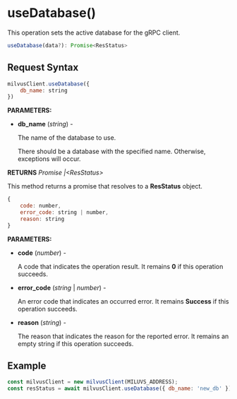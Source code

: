 # useDatabase()

This operation sets the active database for the gRPC client.

```javascript
useDatabase(data?): Promise<ResStatus>
```

## Request Syntax

```javascript
milvusClient.useDatabase({
    db_name: string
})
```

**PARAMETERS:**

- **db_name** (*string*) -

    The name of the database to use.

    There should be a database with the specified name. Otherwise, exceptions will occur.

**RETURNS** *Promise |\<ResStatus>*

This method returns a promise that resolves to a **ResStatus** object.

```javascript
{
    code: number,
    error_code: string | number,
    reason: string
}
```

**PARAMETERS:**

- **code** (*number*) -

    A code that indicates the operation result. It remains **0** if this operation succeeds.

- **error_code** (*string* | *number*) -

    An error code that indicates an occurred error. It remains **Success** if this operation succeeds. 

- **reason** (*string*) - 

    The reason that indicates the reason for the reported error. It remains an empty string if this operation succeeds.

## Example

```javascript
const milvusClient = new milvusClient(MILUVS_ADDRESS);
const resStatus = await milvusClient.useDatabase({ db_name: 'new_db' });
```
